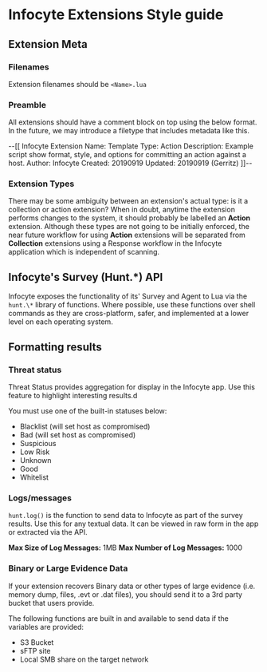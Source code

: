 # Infocyte Extensions Style guide

## Extension Meta

### Filenames
Extension filenames should be `<Name>.lua`

### Preamble
All extensions should have a comment block on top using the below format.
In the future, we may introduce a filetype that includes metadata like this.

>>
--[[
	Infocyte Extension
	Name: Template
	Type: Action
	Description: Example script show format, style, and options for committing an action against a host.
	Author: Infocyte
	Created: 20190919
	Updated: 20190919 (Gerritz)
]]--

### Extension Types
There may be some ambiguity between an extension's actual type: is it a collection or action extension? When in doubt, anytime the extension performs changes to the system, it should probably be labelled an **Action** extension. Although these types are not going to be initially enforced, the near future workflow for using **Action** extensions will be separated from **Collection** extensions using a Response workflow in the Infocyte application which is independent of scanning.


## Infocyte's Survey (Hunt.\*) API
Infocyte exposes the functionality of its' Survey and Agent to Lua via the `hunt.\*` library of functions. Where possible, use these functions over shell commands as they are cross-platform, safer, and implemented at a lower level on each operating system.

## Formatting results

### Threat status
Threat Status provides aggregation for display in the Infocyte app. Use this feature to highlight interesting results.d

You must use one of the built-in statuses below:
- Blacklist (will set host as compromised)
- Bad (will set host as compromised)
- Suspicious
- Low Risk
- Unknown
- Good
- Whitelist


### Logs/messages
`hunt.log()` is the function to send data to Infocyte as part of the survey results. Use this for any textual data. It can be viewed in raw form in the app or extracted via the API.

**Max Size of Log Messages:** 1MB
**Max Number of Log Messages:** 1000

### Binary or Large Evidence Data
If your extension recovers Binary data or other types of large evidence (i.e. memory dump, files, .evt or .dat files), you should send it to a 3rd party bucket that users provide.

The following functions are built in and available to send data if the variables are provided:
- S3 Bucket
- sFTP site
- Local SMB share on the target network
